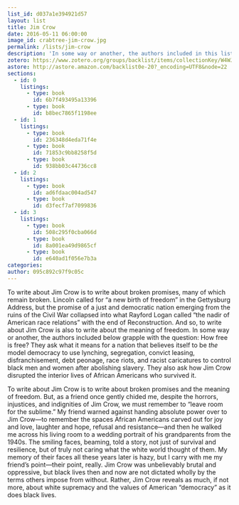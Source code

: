 ```yaml
---
list_id: d037a1e394921d57
layout: list
title: Jim Crow
date: 2016-05-11 06:00:00
image_id: crabtree-jim-crow.jpg
permalink: /lists/jim-crow
description: 'In some way or another, the authors included in this list grapple with the question: How free is free? They ask what it means for a nation that believes itself to be the model democracy to use lynching, segregation, convict leasing, disfranchisement, debt peonage, race riots, and racist caricatures to control black men and women after abolishing slavery. They also ask how Jim Crow disrupted the interior lives of African Americans who survived it.'
zotero: https://www.zotero.org/groups/backlist/items/collectionKey/W4WJ2N67
astore: http://astore.amazon.com/backlist0e-20?_encoding=UTF8&node=22
sections: 
  - id: 0
    listings:
      - type: book
        id: 6b7f493495a13396
      - type: book
        id: b8bec7865f1198ee
  - id: 1
    listings:
      - type: book
        id: 236348d4eda71f4e
      - type: book
        id: 71853c9bb8258f5d
      - type: book
        id: 938bb03c44736cc8
  - id: 2
    listings:
      - type: book
        id: ad6fdaac004ad547
      - type: book
        id: d3fecf7af7099836
  - id: 3
    listings:
      - type: book
        id: 508c295f0cba066d
      - type: book
        id: 8a001ea49d9865cf
      - type: book
        id: e640ad1f056e7b3a
categories:
author: 095c892c97f9c05c
---
```

To write about Jim Crow is to write about broken promises, many of which remain broken. Lincoln called for “a new birth of freedom” in the Gettysburg Address, but the promise of a just and democratic nation emerging from the ruins of the Civil War collapsed into what Rayford Logan called “the nadir of American race relations” with the end of Reconstruction. And so, to write about Jim Crow is also to write about the meaning of freedom. In some way or another, the authors included below grapple with the question: How free is free? They ask what it means for a nation that believes itself to be _the_ model democracy to use lynching, segregation, convict leasing, disfranchisement, debt peonage, race riots, and racist caricatures to control black men and women after abolishing slavery. They also ask how Jim Crow disrupted the interior lives of African Americans who survived it.

To write about Jim Crow is to write about broken promises and the meaning of freedom. But, as a friend once gently chided me, despite the horrors, injustices, and indignities of Jim Crow, we must remember to “leave room for the sublime.” My friend warned against handing absolute power over to Jim Crow—to remember the spaces African Americans carved out for joy and love, laughter and hope, refusal and resistance—and then he walked me across his living room to a wedding portrait of his grandparents from the 1940s. The smiling faces, beaming, told a story, not just of survival and resilience, but of truly not caring what the white world thought of them. My memory of their faces all these years later is hazy, but I carry with me my friend’s point—their point, really. Jim Crow was unbelievably brutal and oppressive, but black lives then and now are not dictated wholly by the terms others impose from without. Rather, Jim Crow reveals as much, if not more, about white supremacy and the values of American “democracy” as it does black lives.
